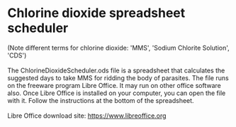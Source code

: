# Chlorine dioxide spreadsheet scheduler

(Note different terms for chlorine dioxide: 'MMS', 'Sodium Chlorite Solution', 'CDS')<br><br>
The ChlorineDioxideScheduler.ods file is a spreadsheet that calculates the suggested days to take MMS for ridding the body of parasites. The file runs on the freeware program Libre Office. It may run on other office software also. Once Libre Office is installed on your computer, you can open the file with it. Follow the instructions at the bottom of the spreadsheet.<br><br>
Libre Office download site: https://www.libreoffice.org
